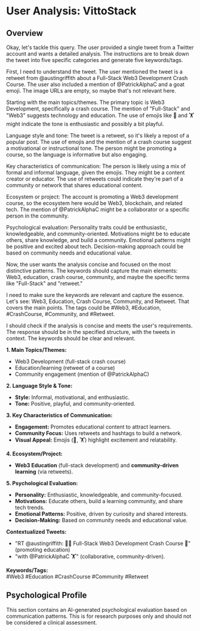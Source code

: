 # User Analysis: VittoStack

## Overview

<think>
Okay, let's tackle this query. The user provided a single tweet from a Twitter account and wants a detailed analysis. The instructions are to break down the tweet into five specific categories and generate five keywords/tags. 

First, I need to understand the tweet. The user mentioned the tweet is a retweet from @austingriffith about a Full-Stack Web3 Development Crash Course. The user also included a mention of @PatrickAlphaC and a goat emoji. The image URLs are empty, so maybe that's not relevant here.

Starting with the main topics/themes. The primary topic is Web3 Development, specifically a crash course. The mention of "Full-Stack" and "Web3" suggests technology and education. The use of emojis like 🚀 and 🏋 might indicate the tone is enthusiastic and possibly a bit playful.

Language style and tone: The tweet is a retweet, so it's likely a repost of a popular post. The use of emojis and the mention of a crash course suggest a motivational or instructional tone. The person might be promoting a course, so the language is informative but also engaging.

Key characteristics of communication: The person is likely using a mix of formal and informal language, given the emojis. They might be a content creator or educator. The use of retweets could indicate they're part of a community or network that shares educational content.

Ecosystem or project: The account is promoting a Web3 development course, so the ecosystem here would be Web3, blockchain, and related tech. The mention of @PatrickAlphaC might be a collaborator or a specific person in the community.

Psychological evaluation: Personality traits could be enthusiastic, knowledgeable, and community-oriented. Motivations might be to educate others, share knowledge, and build a community. Emotional patterns might be positive and excited about tech. Decision-making approach could be based on community needs and educational value.

Now, the user wants the analysis concise and focused on the most distinctive patterns. The keywords should capture the main elements: Web3, education, crash course, community, and maybe the specific terms like "Full-Stack" and "retweet." 

I need to make sure the keywords are relevant and capture the essence. Let's see: Web3, Education, Crash Course, Community, and Retweet. That covers the main points. The tags could be #Web3, #Education, #CrashCourse, #Community, and #Retweet. 

I should check if the analysis is concise and meets the user's requirements. The response should be in the specified structure, with the tweets in context. The keywords should be clear and relevant.
</think>

**1. Main Topics/Themes:**  
- Web3 Development (full-stack crash course)  
- Education/learning (retweet of a course)  
- Community engagement (mention of @PatrickAlphaC)  

**2. Language Style & Tone:**  
- **Style:** Informal, motivational, and enthusiastic.  
- **Tone:** Positive, playful, and community-oriented.  

**3. Key Characteristics of Communication:**  
- **Engagement:** Promotes educational content to attract learners.  
- **Community Focus:** Uses retweets and hashtags to build a network.  
- **Visual Appeal:** Emojis (🚀, 🏋️) highlight excitement and relatability.  

**4. Ecosystem/Project:**  
- **Web3 Education** (full-stack development) and **community-driven learning** (via retweets).  

**5. Psychological Evaluation:**  
- **Personality:** Enthusiastic, knowledgeable, and community-focused.  
- **Motivations:** Educate others, build a learning community, and share tech trends.  
- **Emotional Patterns:** Positive, driven by curiosity and shared interests.  
- **Decision-Making:** Based on community needs and educational value.  

**Contextualized Tweets:**  
- "RT @austingriffith: 👨‍🏫 Full-Stack Web3 Development Crash Course 🚀" (promoting education)  
- "with @PatrickAlphaC 🏋" (collaborative, community-driven).  

**Keywords/Tags:**  
#Web3 #Education #CrashCourse #Community #Retweet

## Psychological Profile

This section contains an AI-generated psychological evaluation based on communication patterns. This is for research purposes only and should not be considered a clinical assessment.